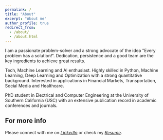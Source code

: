 ```yaml
---
permalink: /
title: "About"
excerpt: "About me"
author_profile: true
redirect_from: 
  - /about/
  - /about.html
---
```


I am a passionate problem-solver and a strong advocate of the idea "Every problem has a solution!". Dedication, persistence and a good team are the key ingredients to achieve great results.

Tech, Machine Learning and AI enthusiast. Highly skilled in Python, Machine Learning, Deep Learning and Optimization with a strong quantitative background. Interested in applications in Financial Markets, Transportation, Social Media and Healthcare.

PhD student in Electrical and Computer Engineering at the University of Southern California (USC) with an extensive publication record in academic conferences and journals.


For more info
------
Please connect with me on [_LinkedIn_](https://www.linkedin.com/in/aristotelisangelospapadopoulos6b25a8113/) or check my [_Resume_](https://aristotelispap.github.io/files/Papadopoulos_AA_Resume.pdf).
